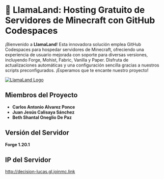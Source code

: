 <div class="container">
        <h1>🌟 LlamaLand: Hosting Gratuito de Servidores de Minecraft con GitHub Codespaces</h1>
        <p>¡Bienvenido a <strong>LlamaLand</strong>! Esta innovadora solución emplea GitHub Codespaces para hospedar servidores de Minecraft, ofreciendo una experiencia de usuario mejorada con soporte para diversas versiones, incluyendo Forge, Mohist, Fabric, Vanilla y Paper. Disfruta de actualizaciones automáticas y una configuración sencilla gracias a nuestros scripts preconfigurados. ¡Esperamos que te encante nuestro proyecto!</p>

<div>
        <a href=""><img src="https://i.ibb.co/BwXpRf8/image-removebg-preview-5.png" alt="LlamaLand Logo"></a>
</div>

<div class="members">
       <h2>Miembros del Proyecto</h2>
        <ul>
            <li><strong>Carlos Antonio Alvarez Ponce</strong></li>
            <li><strong>Juan Jesús Calisaya Sánchez</strong></li>
            <li><strong>Beth Shantal Oneglio De Paz</strong></li>
        </ul>
</div>

<div class="version">
        <h2>Versión del Servidor</h2>
        <p><strong>Forge 1.20.1</strong></p>
</div>

<div class="ip">
        <h2>IP del Servidor</h2>
        <p><a href="http://decision-lucas.gl.joinmc.link">http://decision-lucas.gl.joinmc.link</a></p>
        </div>
</div>
